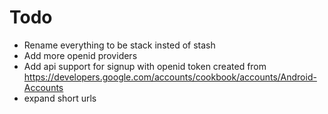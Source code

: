 Todo
====

- Rename everything to be stack insted of stash
- Add more openid providers
- Add api support for signup with openid token created from https://developers.google.com/accounts/cookbook/accounts/Android-Accounts
- expand short urls
